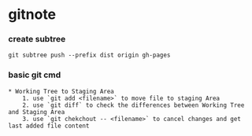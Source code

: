 # gitnote

### create subtree
`git subtree push --prefix dist origin gh-pages`

### basic git cmd
```
* Working Tree to Staging Area
	1. use `git add <filename>` to move file to staging Area
	2. use `git diff` to check the differences between Working Tree and Staging Area
	3. use `git chekchout -- <filename>` to cancel changes and get last added file content
	 


```